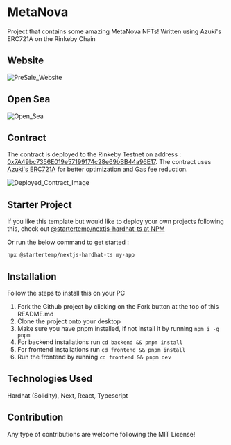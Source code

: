 # MetaNova

Project that contains some amazing MetaNova NFTs! Written using Azuki's ERC721A on the Rinkeby Chain

## Website

![PreSale_Website](https://i.imgur.com/eFrGnMm.png)

## Open Sea

![Open_Sea](https://i.imgur.com/z6l9zPQ.png)

## Contract

The contract is deployed to the Rinkeby Testnet on address : [0x7A49bc7356E019e57199174c28e69bBB44a96E17](https://rinkeby.etherscan.io/address/0x7a49bc7356e019e57199174c28e69bbb44a96e17#code). The contract uses [Azuki's ERC721A](https://www.erc721a.org/) for better optimization and Gas fee reduction.

![Deployed_Contract_Image](https://i.imgur.com/mU6N620.png)

## Starter Project

If you like this template but would like to deploy your own projects following this, check out [@startertemp/nextjs-hardhat-ts at NPM](https://www.npmjs.com/package/@startertemp/nextjs-hardhat-ts)

Or run the below command to get started :

```
npx @startertemp/nextjs-hardhat-ts my-app
```

## Installation

Follow the steps to install this on your PC

1. Fork the Github project by clicking on the Fork button at the top of this README.md
2. Clone the project onto your desktop
3. Make sure you have pnpm installed, if not install it by running `npm i -g pnpm`
4. For backend installations run `cd backend && pnpm install`
5. For frontend installations run `cd frontend && pnpm install`
6. Run the frontend by running `cd frontend && pnpm dev`

## Technologies Used

Hardhat (Solidity), Next, React, Typescript

## Contribution

Any type of contributions are welcome following the MIT License!
